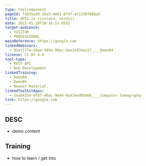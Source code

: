 ```yaml
---
type: toolcomponent
pageId: fd0d5add-26e3-4e61-874f-a51330708ba5
title: APIS.is (iceland, nordic)
date: 2022-01-10T10:16:53.655Z
target-audience:
  - VISITOR
  - PROFESSIONAL
mainReference: https://google.com
linkedWebinars:
  - 9241577a-49ae-499a-90ec-dee2e934ac27____Demo04
license: CC BY 4.0
tool-type:
  - REST-API
  - Web Development
linkedTraining:
  - Demo04
  - Demo05
  - Newest Material.
linkedToolkitApps:
  - 1ea8415d-0f87-46ac-9e94-9a42eed0b9e6____Computer tomography
link: https://google.com
---
```

## DESC
- demo content

## Training
- how to learn / get into